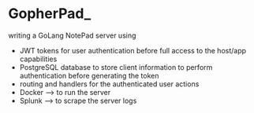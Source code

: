 # GopherPad_
writing a GoLang NotePad server using 
- JWT tokens for user authentication before full access to the host/app capabilities
- PostgreSQL database to store client information to perform authentication before generating the token
- routing and handlers for the authenticated user actions
- Docker --> to run the server
- Splunk --> to scrape the server logs

